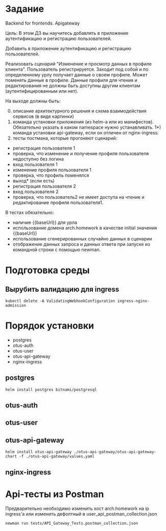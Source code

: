 # Задание 

Backend for frontends. Apigateway

Цель:
В этом ДЗ вы научитесь добавлять в приложение аутентификацию и регистрацию пользователей.

Добавить в приложение аутентификацию и регистрацию пользователей.

Реализовать сценарий "Изменение и просмотр данных в профиле клиента". Пользователь регистрируется. Заходит под собой и по определенному урлу получает данные о своем профиле. Может поменять данные в профиле. Данные профиля для чтения и редактирования не должны быть доступны другим клиентам (аутентифицированным или нет).

На выходе должны быть:

0) описание архитектурного решения и схема взаимодействия сервисов (в виде картинки)
1) команда установки приложения (из helm-а или из манифестов). Обязательно указать в каком namespace нужно устанавливать. 1*) команда установки api-gateway, если он отличен от nginx-ingress.
2) тесты постмана, которые прогоняют сценарий:
 * регистрация пользователя 1
 * проверка, что изменение и получение профиля пользователя недоступно без логина
 * вход пользователя 1
 * изменение профиля пользователя 1
 * проверка, что профиль поменялся
 * выход* (если есть)
 * регистрация пользователя 2
 * вход пользователя 2
 * проверка, что пользователь2 не имеет доступа на чтение и редактирование профиля пользователя1.

В тестах обязательно:
 * наличие {{baseUrl}} для урла
 * использование домена arch.homework в качестве initial значения {{baseUrl}}
 * использование сгенерированных случайно данных в сценарии
 * отображение данных запроса и данных ответа при запуске из командной строки с помощью newman.

# Подготовка среды
## Вырубить валидацию для ingress
```
kubectl delete -A ValidatingWebhookConfiguration ingress-nginx-admission
```

# Порядок установки
* postgres
* otus-auth
* otus-user
* otus-api-gateway
* nginx-ingress

## postgres
```
helm install postgres bitnami/postgresql 
```

## otus-auth
## otus-user



## otus-api-gateway
```
helm install otus-api-gateway ./otus-api-gateway/otus-api-gateway-chart -f ./otus-api-gateway/values.yaml
```
## nginx-ingress


# Api-тесты из Postman 
Предварительно необходимо изменить хост arch.homework на ip ingress'а или изменить дефолтный в user_api_postman_collection.json

```newman run tests/API_Gateway_Tests.postman_collection.json```
